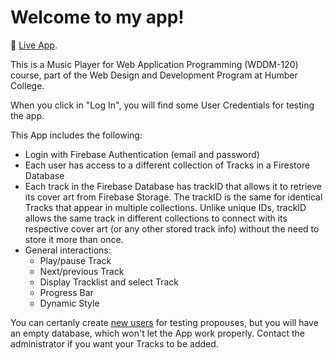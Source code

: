 # Welcome to my app!

🔗 [Live App](https://stupendous-dolphin-daa363.netlify.app/).

This is a Music Player for Web Application Programming (WDDM-120) course, part of the Web Design and Development Program at Humber College.

When you click in "Log In", you will find some User Credentials for testing the app.

This App includes the following:

- Login with Firebase Authentication (email and password)
- Each user has access to a different collection of Tracks in a Firestore Database
- Each track in the Firebase Database has trackID that allows it to retrieve its cover art from Firebase Storage. The trackID is the same for identical Tracks that appear in multiple collections. Unlike unique IDs, trackID allows the same track in different collections to connect with its respective cover art (or any other stored track info) without the need to store it more than once.
- General interactions:
    - Play/pause Track
    - Next/previous Track
    - Display Tracklist and select Track
    - Progress Bar
    - Dynamic Style

You can certanly create [new users](/register.html) for testing propouses, but you will have an empty database, which won't let the App work properly. Contact the administrator if you want your Tracks to be added.